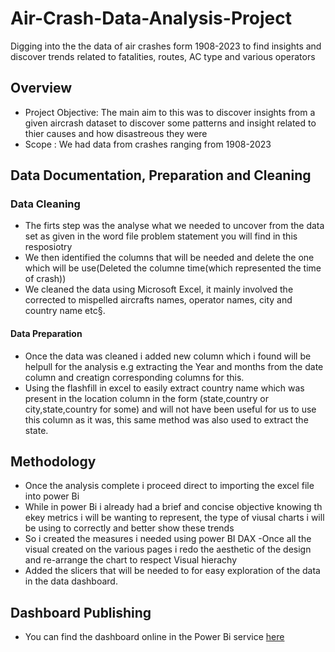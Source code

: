 # Air-Crash-Data-Analysis-Project
Digging into the the data of air crashes form 1908-2023 to find insights and discover trends related to fatalities, routes, AC type and various operators
## Overview
- Project Objective:
     The main aim to this was to discover insights from a given aircrash dataset to discover some patterns and insight related to thier causes and how disastreous they were
- Scope : We had data from crashes ranging from 1908-2023


## Data Documentation, Preparation and Cleaning
 ### Data Cleaning
- The firts step was the analyse what we needed to uncover from the data set as given in the word file problem statement you will find in this resposiotry
- We then identified the columns that will be needed and delete the one which will be use(Deleted the columne time(which represented the time of crash))
- We cleaned  the data using Microsoft Excel, it mainly involved the corrected to mispelled aircrafts names, operator names, city and country name etc§.
 #### Data Preparation
- Once the data was cleaned i added new column which i found will be helpull for the analysis e.g extracting the Year and months from the date column and creatign corresponding columns for this.
- Using the flashfill in excel to easily extract country name which was present in the location column in the form (state,country or city,state,country for some) and will not have been useful for us to use this column as it was, this same method was also used to extract the state.

## Methodology
- Once the analysis complete i proceed direct to importing the excel file into power Bi
- While in power Bi  i already had a brief and concise objective knowing th ekey metrics i will be wanting to represent, the type of viusal charts i will be using to correctly and better show these trends
- So i created the measures i needed using power BI DAX 
-Once all the visual created on the various pages i redo the aesthetic of the design and re-arrange the chart to respect Visual hierachy
- Added the slicers that will be needed to for easy exploration of the data in the data dashboard.


## Dashboard Publishing
- You can find the dashboard online in the Power Bi service [here](https://app.powerbi.com/groups/me/reports/3987d161-22e5-45d6-9a2b-867377766e1e/7ccb0bdd72519511d474?redirectedFromSignup=1&experience=power-bi)

